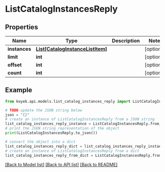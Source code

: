 # ListCatalogInstancesReply


## Properties

Name | Type | Description | Notes
------------ | ------------- | ------------- | -------------
**instances** | [**List[CatalogInstanceListItem]**](CatalogInstanceListItem.md) |  | [optional] 
**limit** | **int** |  | [optional] 
**offset** | **int** |  | [optional] 
**count** | **int** |  | [optional] 

## Example

```python
from koyeb.api.models.list_catalog_instances_reply import ListCatalogInstancesReply

# TODO update the JSON string below
json = "{}"
# create an instance of ListCatalogInstancesReply from a JSON string
list_catalog_instances_reply_instance = ListCatalogInstancesReply.from_json(json)
# print the JSON string representation of the object
print(ListCatalogInstancesReply.to_json())

# convert the object into a dict
list_catalog_instances_reply_dict = list_catalog_instances_reply_instance.to_dict()
# create an instance of ListCatalogInstancesReply from a dict
list_catalog_instances_reply_from_dict = ListCatalogInstancesReply.from_dict(list_catalog_instances_reply_dict)
```
[[Back to Model list]](../README.md#documentation-for-models) [[Back to API list]](../README.md#documentation-for-api-endpoints) [[Back to README]](../README.md)


